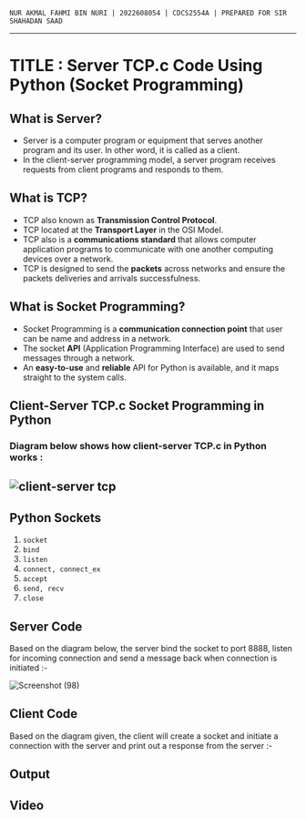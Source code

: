 `NUR AKMAL FAHMI BIN NURI | 2022608054 | CDCS2554A | PREPARED FOR SIR SHAHADAN SAAD`
___
# TITLE : Server TCP.c Code Using Python (Socket Programming)
## What is Server?
* Server is a computer program or equipment that serves another program and its user. In other word, it is called as a client.
* In the client-server programming model, a server program receives requests from client programs and responds to them.

## What is TCP?
* TCP also known as **Transmission Control Protocol**.
* TCP located at the **Transport Layer** in the OSI Model.
* TCP also is a **communications standard** that allows computer application programs to communicate with one another computing devices over a network.
* TCP is designed to send the **packets** across networks and ensure the packets deliveries and arrivals successfulness.

## What is Socket Programming?
* Socket Programming is a **communication connection point** that user can be name and address in a network.
* The socket **API** (Application Programming Interface) are used to send messages through a network.
* An **easy-to-use** and **reliable** API for Python is available, and it maps straight to the system calls.

## Client-Server TCP.c Socket Programming in Python
### Diagram below shows how client-server TCP.c in Python works :
## ![client-server tcp](https://github.com/addff/2403-ITT440/assets/166005313/15cb3331-8bf6-4aa6-91e3-54908721e603)

## Python Sockets
1. `socket`
2. `bind`
3. `listen`
4. `connect, connect_ex`
5. `accept`
6. `send, recv`
7. `close`

## Server Code
Based on the diagram below, the server bind the socket to port 8888, listen for incoming connection and send a message back when connection is initiated :-

![Screenshot (98)](https://github.com/addff/2403-ITT440/assets/166005313/1004017e-397f-4d30-b02b-9435fca94da2)

## Client Code
Based on the diagram given, the client will create a socket and initiate a connection with the server and print out a response from the server :-
## Output
## Video
